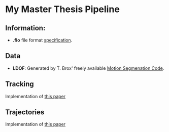# My Master Thesis Pipeline

## Information:
+ **.flo** file format [specification](http://vision.middlebury.edu/flow/code/flow-code/README.txt).

## Data
+ **LDOF**: Generated by T. Brox' freely available [Motion Segmenation Code](http://lmb.informatik.uni-freiburg.de/resources/binaries/eccv2010_mosegLinux64.zip). 

## Tracking
Implementation of [this paper](http://lmb.informatik.uni-freiburg.de/people/brox/pub/sundaram_eccv10.pdf)

## Trajectories
Implementation of [this paper](http://ieeexplore.ieee.org/stamp/stamp.jsp?tp=&arnumber=6682905)
